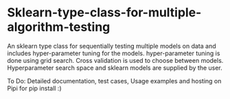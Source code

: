 # Sklearn-type-class-for-multiple-algorithm-testing
An sklearn type class for sequentially testing multiple models on data and includes hyper-parameter tuning for the models. hyper-parameter tuning is done using grid search. Cross validation is used to choose between models. Hyperparameter search space and sklearn models are supplied by the user.

To Do: Detailed documentation, test cases, Usage examples and hosting on Pipi for pip install :)
